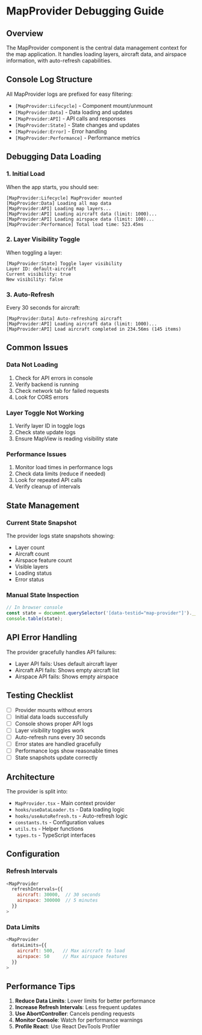 # MapProvider Debugging Guide

## Overview
The MapProvider component is the central data management context for the map application. It handles loading layers, aircraft data, and airspace information, with auto-refresh capabilities.

## Console Log Structure

All MapProvider logs are prefixed for easy filtering:
- `[MapProvider:Lifecycle]` - Component mount/unmount
- `[MapProvider:Data]` - Data loading and updates
- `[MapProvider:API]` - API calls and responses
- `[MapProvider:State]` - State changes and updates
- `[MapProvider:Error]` - Error handling
- `[MapProvider:Performance]` - Performance metrics

## Debugging Data Loading

### 1. Initial Load
When the app starts, you should see:
```
[MapProvider:Lifecycle] MapProvider mounted
[MapProvider:Data] Loading all map data
[MapProvider:API] Loading map layers...
[MapProvider:API] Loading aircraft data (limit: 1000)...
[MapProvider:API] Loading airspace data (limit: 100)...
[MapProvider:Performance] Total load time: 523.45ms
```

### 2. Layer Visibility Toggle
When toggling a layer:
```
[MapProvider:State] Toggle layer visibility
Layer ID: default-aircraft
Current visibility: true
New visibility: false
```

### 3. Auto-Refresh
Every 30 seconds for aircraft:
```
[MapProvider:Data] Auto-refreshing aircraft
[MapProvider:API] Loading aircraft data (limit: 1000)...
[MapProvider:API] Load aircraft completed in 234.56ms (145 items)
```

## Common Issues

### Data Not Loading
1. Check for API errors in console
2. Verify backend is running
3. Check network tab for failed requests
4. Look for CORS errors

### Layer Toggle Not Working
1. Verify layer ID in toggle logs
2. Check state update logs
3. Ensure MapView is reading visibility state

### Performance Issues
1. Monitor load times in performance logs
2. Check data limits (reduce if needed)
3. Look for repeated API calls
4. Verify cleanup of intervals

## State Management

### Current State Snapshot
The provider logs state snapshots showing:
- Layer count
- Aircraft count
- Airspace feature count
- Visible layers
- Loading status
- Error status

### Manual State Inspection
```javascript
// In browser console
const state = document.querySelector('[data-testid="map-provider"]').__reactInternalInstance$;
console.table(state);
```

## API Error Handling

The provider gracefully handles API failures:
- Layer API fails: Uses default aircraft layer
- Aircraft API fails: Shows empty aircraft list
- Airspace API fails: Shows empty airspace

## Testing Checklist

- [ ] Provider mounts without errors
- [ ] Initial data loads successfully
- [ ] Console shows proper API logs
- [ ] Layer visibility toggles work
- [ ] Auto-refresh runs every 30 seconds
- [ ] Error states are handled gracefully
- [ ] Performance logs show reasonable times
- [ ] State snapshots update correctly

## Architecture

The provider is split into:
- `MapProvider.tsx` - Main context provider
- `hooks/useDataLoader.ts` - Data loading logic
- `hooks/useAutoRefresh.ts` - Auto-refresh logic
- `constants.ts` - Configuration values
- `utils.ts` - Helper functions
- `types.ts` - TypeScript interfaces

## Configuration

### Refresh Intervals
```javascript
<MapProvider 
  refreshIntervals={{
    aircraft: 30000,  // 30 seconds
    airspace: 300000  // 5 minutes
  }}
>
```

### Data Limits
```javascript
<MapProvider 
  dataLimits={{
    aircraft: 500,   // Max aircraft to load
    airspace: 50     // Max airspace features
  }}
>
```

## Performance Tips

1. **Reduce Data Limits**: Lower limits for better performance
2. **Increase Refresh Intervals**: Less frequent updates
3. **Use AbortController**: Cancels pending requests
4. **Monitor Console**: Watch for performance warnings
5. **Profile React**: Use React DevTools Profiler